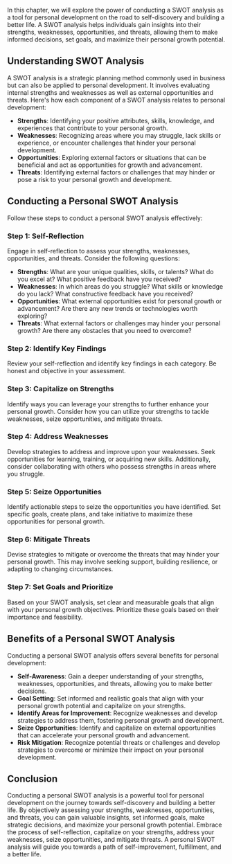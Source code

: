 
In this chapter, we will explore the power of conducting a SWOT analysis as a tool for personal development on the road to self-discovery and building a better life. A SWOT analysis helps individuals gain insights into their strengths, weaknesses, opportunities, and threats, allowing them to make informed decisions, set goals, and maximize their personal growth potential.

**Understanding SWOT Analysis**
-------------------------------

A SWOT analysis is a strategic planning method commonly used in business but can also be applied to personal development. It involves evaluating internal strengths and weaknesses as well as external opportunities and threats. Here's how each component of a SWOT analysis relates to personal development:

* **Strengths**: Identifying your positive attributes, skills, knowledge, and experiences that contribute to your personal growth.
* **Weaknesses**: Recognizing areas where you may struggle, lack skills or experience, or encounter challenges that hinder your personal development.
* **Opportunities**: Exploring external factors or situations that can be beneficial and act as opportunities for growth and advancement.
* **Threats**: Identifying external factors or challenges that may hinder or pose a risk to your personal growth and development.

**Conducting a Personal SWOT Analysis**
---------------------------------------

Follow these steps to conduct a personal SWOT analysis effectively:

### Step 1: Self-Reflection

Engage in self-reflection to assess your strengths, weaknesses, opportunities, and threats. Consider the following questions:

* **Strengths**: What are your unique qualities, skills, or talents? What do you excel at? What positive feedback have you received?
* **Weaknesses**: In which areas do you struggle? What skills or knowledge do you lack? What constructive feedback have you received?
* **Opportunities**: What external opportunities exist for personal growth or advancement? Are there any new trends or technologies worth exploring?
* **Threats**: What external factors or challenges may hinder your personal growth? Are there any obstacles that you need to overcome?

### Step 2: Identify Key Findings

Review your self-reflection and identify key findings in each category. Be honest and objective in your assessment.

### Step 3: Capitalize on Strengths

Identify ways you can leverage your strengths to further enhance your personal growth. Consider how you can utilize your strengths to tackle weaknesses, seize opportunities, and mitigate threats.

### Step 4: Address Weaknesses

Develop strategies to address and improve upon your weaknesses. Seek opportunities for learning, training, or acquiring new skills. Additionally, consider collaborating with others who possess strengths in areas where you struggle.

### Step 5: Seize Opportunities

Identify actionable steps to seize the opportunities you have identified. Set specific goals, create plans, and take initiative to maximize these opportunities for personal growth.

### Step 6: Mitigate Threats

Devise strategies to mitigate or overcome the threats that may hinder your personal growth. This may involve seeking support, building resilience, or adapting to changing circumstances.

### Step 7: Set Goals and Prioritize

Based on your SWOT analysis, set clear and measurable goals that align with your personal growth objectives. Prioritize these goals based on their importance and feasibility.

**Benefits of a Personal SWOT Analysis**
----------------------------------------

Conducting a personal SWOT analysis offers several benefits for personal development:

* **Self-Awareness**: Gain a deeper understanding of your strengths, weaknesses, opportunities, and threats, allowing you to make better decisions.
* **Goal Setting**: Set informed and realistic goals that align with your personal growth potential and capitalize on your strengths.
* **Identify Areas for Improvement**: Recognize weaknesses and develop strategies to address them, fostering personal growth and development.
* **Seize Opportunities**: Identify and capitalize on external opportunities that can accelerate your personal growth and advancement.
* **Risk Mitigation**: Recognize potential threats or challenges and develop strategies to overcome or minimize their impact on your personal development.

**Conclusion**
--------------

Conducting a personal SWOT analysis is a powerful tool for personal development on the journey towards self-discovery and building a better life. By objectively assessing your strengths, weaknesses, opportunities, and threats, you can gain valuable insights, set informed goals, make strategic decisions, and maximize your personal growth potential. Embrace the process of self-reflection, capitalize on your strengths, address your weaknesses, seize opportunities, and mitigate threats. A personal SWOT analysis will guide you towards a path of self-improvement, fulfillment, and a better life.
